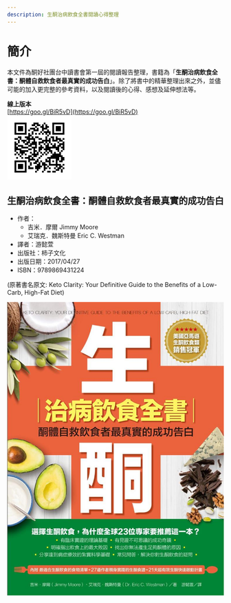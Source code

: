 ```yaml
---
description: 生酮治病飲食全書閱讀心得整理
---
```


# 簡介

本文件為酮好社團台中讀書會第一屆的閱讀報告整理，書籍為「**生酮治病飲食全書：酮體自救飲食者最真實的成功告白**」。除了將書中的精華整理出來之外，並儘可能的加入更完整的參考資料，以及閱讀後的心得、感想及延伸想法等。

 **線上版本**  
 [https://goo.gl/BiR5vD](https://goo.gl/BiR5vD)  
 ![&#x8B80;&#x66F8;&#x5FC3;&#x5F97;&#xFF1A;&#x751F;&#x916E;&#x6CBB;&#x75C5;&#x98F2;&#x98DF;&#x5168;&#x66F8;&#xFF1A;&#x916E;&#x9AD4;&#x81EA;&#x6551;&#x98F2;&#x98DF;&#x8005;&#x6700;&#x771F;&#x5BE6;&#x7684;&#x6210;&#x529F;&#x544A;&#x767D;](.gitbook/assets/chart-00.png)

## 生酮治病飲食全書：酮體自救飲食者最真實的成功告白

* 作者：
  * 吉米．摩爾 Jimmy Moore
  * 艾瑞克．魏斯特曼 Eric C. Westman
* 譯者：游懿萱
* 出版社：柿子文化
* 出版日期：2017/04/27
* ISBN：9789869431224

\(原著書名原文: Keto Clarity: Your Definitive Guide to the Benefits of a Low-Carb, High-Fat Diet\)

![&#x539F;&#x8457;&#x5C01;&#x9762;](.gitbook/assets/keto-clarity-bookcover-tw.jpg)

